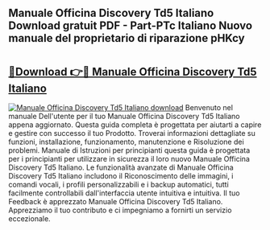 ## Manuale Officina Discovery Td5 Italiano Download gratuit PDF - Part-PTc Italiano Nuovo manuale del proprietario di riparazione pHKcy

# <h2><a href="http://dfejlfd.blite.top/?on=Manuale+Officina+Discovery+Td5+Italiano">🔗Download 👉🔴 Manuale Officina Discovery Td5 Italiano</a></h2>

[![Manuale Officina Discovery Td5 Italiano download](https://i.imgur.com/lujVjoI.png)](http://dfejlfd.blite.top/?on=Manuale+Officina+Discovery+Td5+Italiano)
Benvenuto nel manuale Dell'utente per il tuo Manuale Officina Discovery Td5 Italiano appena aggiornato. Questa guida completa è progettata per aiutarti a capire e gestire con successo il tuo Prodotto. Troverai informazioni dettagliate su funzioni, installazione, funzionamento, manutenzione e Risoluzione dei problemi. Manuale di Istruzioni per principianti questa guida è progettata per i principianti per utilizzare in sicurezza il loro nuovo Manuale Officina Discovery Td5 Italiano. Le funzionalità avanzate di Manuale Officina Discovery Td5 Italiano includono il Riconoscimento delle immagini, i comandi vocali, i profili personalizzabili e i backup automatici, tutti facilmente controllabili dall'interfaccia utente intuitiva e intuitiva. Il tuo Feedback è apprezzato Manuale Officina Discovery Td5 Italiano. Apprezziamo il tuo contributo e ci impegniamo a fornirti un servizio eccezionale.
